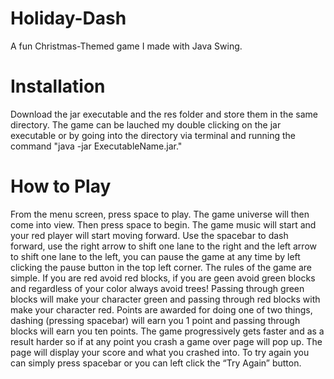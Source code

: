 # Holiday-Dash
A fun Christmas-Themed game I made with Java Swing. </br>
# Installation 
Download the jar executable and the res folder and store them in the same directory. The game can be lauched my double clicking on the jar executable or by going into the directory via terminal and running the command "java -jar ExecutableName.jar." </br>
# How to Play
From the menu screen, press space to play. The game universe will then come into view. Then press space to begin. The game music will start and your red player will start moving forward. Use the spacebar to dash forward, use the right arrow to shift one lane to the right and the left arrow to shift one lane to the left, you can pause the game at any time by left clicking the pause button in the top left corner. The rules of the game are simple. If you are red avoid red blocks, if you are geen avoid green blocks and regardless of your color always avoid trees! Passing through green blocks will make your character green and passing through red blocks with make your character red. Points are awarded for doing one of two things, dashing (pressing spacebar) will earn you 1 point and passing through blocks will earn you ten points. The game progressively gets faster and as a result harder so if at any point you crash a game over page will pop up. The page will display your score and what you crashed into. To try again you can simply press spacebar or you can left click the “Try Again” button. 



